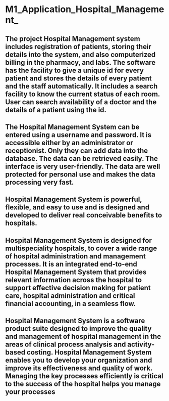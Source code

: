 # M1_Application_Hospital_Management_
## The project Hospital Management system includes registration of patients, storing their details into the system, and also computerized billing in the pharmacy, and labs. The software has the facility to give a unique id for every patient and stores the details of every patient and the staff automatically. It includes a search facility to know the current status of each room. User can search availability of a doctor and the details of a patient using the id.
## The Hospital Management System can be entered using a username and password. It is accessible either by an administrator or receptionist. Only they can add data into the database. The data can be retrieved easily. The interface is very user-friendly. The data are well protected for personal use and makes the data processing very fast.
## Hospital Management System is powerful, flexible, and easy to use and is designed and developed to deliver real conceivable benefits to hospitals.
## Hospital Management System is designed for multispeciality hospitals, to cover a wide range of hospital administration and management processes. It is an integrated end-to-end Hospital Management System that provides relevant information across the hospital to support effective    decision making for patient care, hospital administration and critical financial accounting, in a seamless flow.
## Hospital Management System is a software product suite designed to improve the quality and management of hospital management in the areas of clinical process analysis and activity-based costing. Hospital Management System enables you to develop your organization and improve its effectiveness and quality of work. Managing the key processes efficiently is critical to the success of the hospital helps you manage your processes
